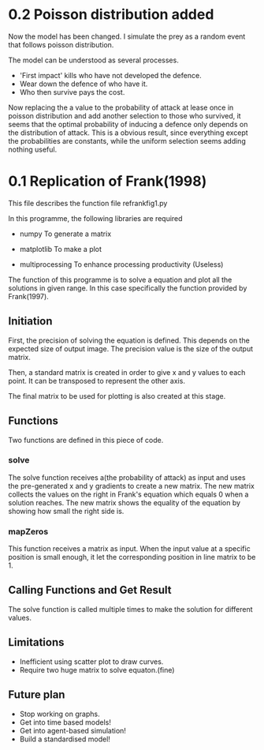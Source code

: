 # 0.2 Poisson distribution added

Now the model has been changed. I simulate the prey as a random event that follows poisson distribution.

The model can be understood as several processes.
- 'First impact' kills who have not developed the defence.
- Wear down the defence of who have it.
- Who then survive pays the cost.

Now replacing the a value to the probability of attack at lease once in poisson distribution and add another selection to those who survived, it seems that the optimal probability of inducing a defence only depends on the distribution of attack. This is a obvious result, since everything except the probabilities are constants, while the uniform selection seems adding nothing useful.



# 0.1 Replication of Frank(1998)

This file describes the function file refrankfig1.py

In this programme, the following libraries are required
* numpy
  To generate a matrix

* matplotlib
  To make a plot

* multiprocessing
  To enhance processing productivity
  (Useless)

The function of this programme is to solve a equation and plot all the solutions in given range. In this case specifically the function provided by Frank(1997).

## Initiation

First, the precision of solving the equation is defined. This depends on the expected size of output image. The precision value is the size of the output matrix.

Then, a standard matrix is created in order to give x and y values to each point. It can be transposed to represent the other axis.

The final matrix to be used for plotting is also created at this stage.

## Functions

Two functions are defined in this piece of code.

### solve

The solve function receives a(the probability of attack) as input and uses the pre-generated x and y gradients to create a new matrix. The new matrix collects the values on the right in Frank's equation which equals 0 when a solution reaches. The new matrix shows the equality of the equation by showing how small the right side is.

### mapZeros

This function receives a matrix as input.
When the input value at a specific position is small enough, it let the corresponding position in line matrix to be 1.

## Calling Functions and Get Result
The solve function is called multiple times to make the solution for different values.

## Limitations
* Inefficient using scatter plot to draw curves.
* Require two huge matrix to solve equaton.(fine)

## Future plan
* Stop working on graphs.
* Get into time based models!
* Get into agent-based simulation!
* Build a standardised model!
